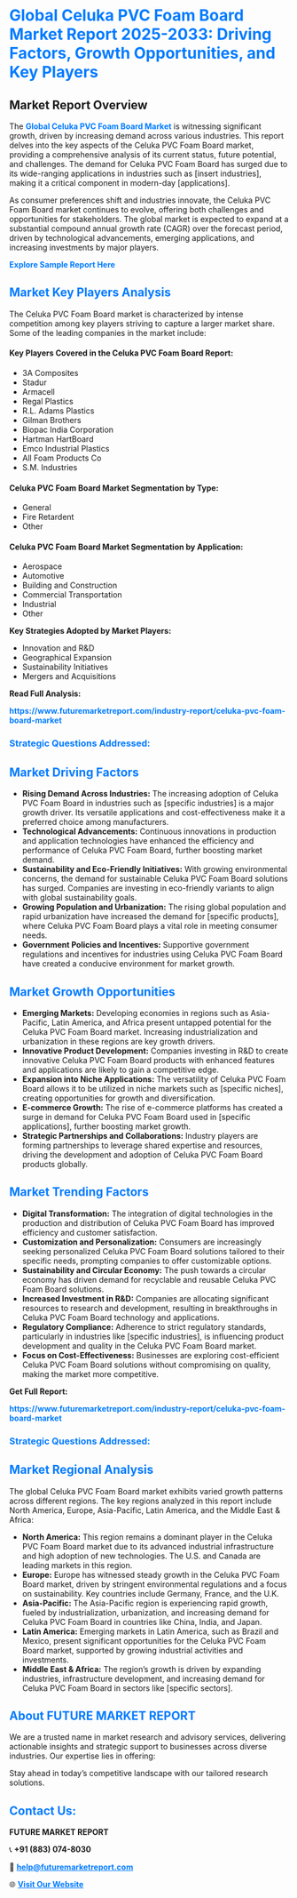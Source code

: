 <h1 style="color: #007BFF;">Global Celuka PVC Foam Board Market Report 2025-2033: Driving Factors, Growth Opportunities, and Key Players</h1>

<section id="overview">
<h2>Market Report Overview</h2>
<p>The <a href="https://www.futuremarketreport.com/industry-report/celuka-pvc-foam-board-market" style="color: #007BFF; text-decoration: none;"><strong>Global Celuka PVC Foam Board Market</strong></a> is witnessing significant growth, driven by increasing demand across various industries. This report delves into the key aspects of the Celuka PVC Foam Board market, providing a comprehensive analysis of its current status, future potential, and challenges. The demand for Celuka PVC Foam Board has surged due to its wide-ranging applications in industries such as [insert industries], making it a critical component in modern-day [applications].</p>
<p>As consumer preferences shift and industries innovate, the Celuka PVC Foam Board market continues to evolve, offering both challenges and opportunities for stakeholders. The global market is expected to expand at a substantial compound annual growth rate (CAGR) over the forecast period, driven by technological advancements, emerging applications, and increasing investments by major players.</p>
</section>

<section id="overview">
<p><a href="https://www.futuremarketreport.com/request-sample/reportId=49085" style="color: #007BFF; text-decoration: none;"><strong>Explore Sample Report Here</strong></a></p>
</section>

<section id="key-players">
<h2 style="color: #007BFF;">Market Key Players Analysis</h2>
<p>The Celuka PVC Foam Board market is characterized by intense competition among key players striving to capture a larger market share. Some of the leading companies in the market include:</p>
<h4>Key Players Covered in the Celuka PVC Foam Board Report:</h4>
<ul><li>3A Composites</li><li>Stadur</li><li>Armacell</li><li>Regal Plastics</li><li>R.L. Adams Plastics</li><li>Gilman Brothers</li><li>Biopac India Corporation</li><li>Hartman HartBoard</li><li>Emco Industrial Plastics</li><li>All Foam Products Co</li><li>S.M. Industries</li></ul>
<h4>Celuka PVC Foam Board Market Segmentation by Type:</h4>
<ul><li>General</li><li>Fire Retardent</li><li>Other</li></ul>

<h4>Celuka PVC Foam Board Market Segmentation by Application:</h4>
<ul><li>Aerospace</li><li>Automotive</li><li>Building and Construction</li><li>Commercial Transportation</li><li>Industrial</li><li>Other</li></ul>
<p><strong>Key Strategies Adopted by Market Players:</strong></p>
<ul>
<li>Innovation and R&D</li>
<li>Geographical Expansion</li>
<li>Sustainability Initiatives</li>
<li>Mergers and Acquisitions</li>
</ul>
</section>

<section>
<p><strong>Read Full Analysis: </strong></p><a href="https://www.futuremarketreport.com/industry-report/celuka-pvc-foam-board-market" style="color: #007BFF; text-decoration: none;"><strong>https://www.futuremarketreport.com/industry-report/celuka-pvc-foam-board-market</strong></a>
<h3 style="color: #007BFF;">Strategic Questions Addressed:</h3>
</section>

<section id="driving-factors">
<h2 style="color: #007BFF;">Market Driving Factors</h2>
<ul>
<li><strong>Rising Demand Across Industries:</strong> The increasing adoption of Celuka PVC Foam Board in industries such as [specific industries] is a major growth driver. Its versatile applications and cost-effectiveness make it a preferred choice among manufacturers.</li>
<li><strong>Technological Advancements:</strong> Continuous innovations in production and application technologies have enhanced the efficiency and performance of Celuka PVC Foam Board, further boosting market demand.</li>
<li><strong>Sustainability and Eco-Friendly Initiatives:</strong> With growing environmental concerns, the demand for sustainable Celuka PVC Foam Board solutions has surged. Companies are investing in eco-friendly variants to align with global sustainability goals.</li>
<li><strong>Growing Population and Urbanization:</strong> The rising global population and rapid urbanization have increased the demand for [specific products], where Celuka PVC Foam Board plays a vital role in meeting consumer needs.</li>
<li><strong>Government Policies and Incentives:</strong> Supportive government regulations and incentives for industries using Celuka PVC Foam Board have created a conducive environment for market growth.</li>
</ul>
</section>

<section id="growth-opportunities">
<h2 style="color: #007BFF;">Market Growth Opportunities</h2>
<ul>
<li><strong>Emerging Markets:</strong> Developing economies in regions such as Asia-Pacific, Latin America, and Africa present untapped potential for the Celuka PVC Foam Board market. Increasing industrialization and urbanization in these regions are key growth drivers.</li>
<li><strong>Innovative Product Development:</strong> Companies investing in R&D to create innovative Celuka PVC Foam Board products with enhanced features and applications are likely to gain a competitive edge.</li>
<li><strong>Expansion into Niche Applications:</strong> The versatility of Celuka PVC Foam Board allows it to be utilized in niche markets such as [specific niches], creating opportunities for growth and diversification.</li>
<li><strong>E-commerce Growth:</strong> The rise of e-commerce platforms has created a surge in demand for Celuka PVC Foam Board used in [specific applications], further boosting market growth.</li>
<li><strong>Strategic Partnerships and Collaborations:</strong> Industry players are forming partnerships to leverage shared expertise and resources, driving the development and adoption of Celuka PVC Foam Board products globally.</li>
</ul>
</section>

<section id="trending-factors">
<h2 style="color: #007BFF;">Market Trending Factors</h2>
<ul>
<li><strong>Digital Transformation:</strong> The integration of digital technologies in the production and distribution of Celuka PVC Foam Board has improved efficiency and customer satisfaction.</li>
<li><strong>Customization and Personalization:</strong> Consumers are increasingly seeking personalized Celuka PVC Foam Board solutions tailored to their specific needs, prompting companies to offer customizable options.</li>
<li><strong>Sustainability and Circular Economy:</strong> The push towards a circular economy has driven demand for recyclable and reusable Celuka PVC Foam Board solutions.</li>
<li><strong>Increased Investment in R&D:</strong> Companies are allocating significant resources to research and development, resulting in breakthroughs in Celuka PVC Foam Board technology and applications.</li>
<li><strong>Regulatory Compliance:</strong> Adherence to strict regulatory standards, particularly in industries like [specific industries], is influencing product development and quality in the Celuka PVC Foam Board market.</li>
<li><strong>Focus on Cost-Effectiveness:</strong> Businesses are exploring cost-efficient Celuka PVC Foam Board solutions without compromising on quality, making the market more competitive.</li>
</ul>
</section>

<section>
<p><strong>Get Full Report: </strong></p><a href="https://www.futuremarketreport.com/industry-report/celuka-pvc-foam-board-market" style="color: #007BFF; text-decoration: none;"><strong>https://www.futuremarketreport.com/industry-report/celuka-pvc-foam-board-market</strong></a>
<h3 style="color: #007BFF;">Strategic Questions Addressed:</h3>
</section>


<section id="regional-analysis">
<h2 style="color: #007BFF;">Market Regional Analysis</h2>
<p>The global Celuka PVC Foam Board market exhibits varied growth patterns across different regions. The key regions analyzed in this report include North America, Europe, Asia-Pacific, Latin America, and the Middle East & Africa:</p>
<ul>
<li><strong>North America:</strong> This region remains a dominant player in the Celuka PVC Foam Board market due to its advanced industrial infrastructure and high adoption of new technologies. The U.S. and Canada are leading markets in this region.</li>
<li><strong>Europe:</strong> Europe has witnessed steady growth in the Celuka PVC Foam Board market, driven by stringent environmental regulations and a focus on sustainability. Key countries include Germany, France, and the U.K.</li>
<li><strong>Asia-Pacific:</strong> The Asia-Pacific region is experiencing rapid growth, fueled by industrialization, urbanization, and increasing demand for Celuka PVC Foam Board in countries like China, India, and Japan.</li>
<li><strong>Latin America:</strong> Emerging markets in Latin America, such as Brazil and Mexico, present significant opportunities for the Celuka PVC Foam Board market, supported by growing industrial activities and investments.</li>
<li><strong>Middle East & Africa:</strong> The region’s growth is driven by expanding industries, infrastructure development, and increasing demand for Celuka PVC Foam Board in sectors like [specific sectors].</li>
</ul>
</section>

<footer>
<h2 style="color: #007BFF;">About FUTURE MARKET REPORT</h2>
<p>We are a trusted name in market research and advisory services, delivering actionable insights and strategic support to businesses across diverse industries. Our expertise lies in offering:</p>

<p>Stay ahead in today’s competitive landscape with our tailored research solutions.</p>

<h2 style="color: #007BFF;">Contact Us:</h2>
<p><strong>FUTURE MARKET REPORT</strong></p>
<p>📞 <strong>+91 (883) 074-8030</strong></p>
<p>📧 <strong><a href="mailto:help@futuremarketreport.com" style="color: #007BFF;">help@futuremarketreport.com</a></strong></p>
<p>🌐 <strong><a href="https://www.futuremarketreport.com/" style="color: #007BFF;">Visit Our Website</a></strong></p>
</footer>